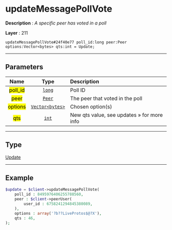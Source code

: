 # updateMessagePollVote

**Description** : *A specific peer has voted in a poll*

**Layer** : 211

```tl
updateMessagePollVote#24f40e77 poll_id:long peer:Peer options:Vector<bytes> qts:int = Update;
```

---

## Parameters

| Name | Type | Description |
| :---: | :---: | :--- |
| <mark>poll_id</mark> | [`long`](type/long) | Poll ID |
| <mark>peer</mark> | [`Peer`](type/Peer) | The peer that voted in the poll |
| <mark>options</mark> | [`Vector<bytes>`](type/bytes) | Chosen option(s) |
| <mark>qts</mark> | [`int`](type/int) | New qts value, see updates » for more info |

---

## Type

[Update](type/Update)

---

## Example

```php
$update = $client->updateMessagePollVote(
	poll_id : 8495976406255788560,
	peer : $client->peerUser(
		user_id : 6758241294845380089,
	),
	options : array('?b??LiveProtos$@?X'),
	qts : 46,
);
```